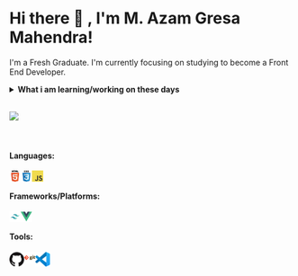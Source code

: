 # Hi there 👋 , I'm M. Azam Gresa Mahendra!
I'm a Fresh Graduate.
I'm currently focusing on studying to become a Front End Developer.


<details>
 <summary><strong>What i am learning/working on these days</strong></summary>
    - 🌱 I’m currently learning VueJs & NodeJs</br>
    - 💬 Ask me about anything.</br>
    - 📫 How to reach me: azadra527@gmail.com </br>
    - 😄 Pronouns: He/Him </br>
    - ⚡ Fun fact: ... </br>
</details>
<br>
<p></p>
    <img src="https://github-readme-stats.vercel.app/api?username=mazamgresam&show_icons=true&theme=radical" />

</p>
<br>

#### Languages:
<img align="left" alt="HTML" width="20px" src="https://raw.githubusercontent.com/github/explore/80688e429a7d4ef2fca1e82350fe8e3517d3494d/topics/html/html.png" />
<img align="left" alt="CSS" width="20px" src="https://raw.githubusercontent.com/github/explore/80688e429a7d4ef2fca1e82350fe8e3517d3494d/topics/css/css.png" />
<img align="left" alt="JavaScript" width="20px" src="https://raw.githubusercontent.com/github/explore/80688e429a7d4ef2fca1e82350fe8e3517d3494d/topics/javascript/javascript.png" />

<br>

#### Frameworks/Platforms:
<img align="left" height="20" src="https://raw.githubusercontent.com/github/explore/80688e429a7d4ef2fca1e82350fe8e3517d3494d/topics/tailwind/tailwind.png">
<img align="left" height="20" src="https://raw.githubusercontent.com/github/explore/80688e429a7d4ef2fca1e82350fe8e3517d3494d/topics/vue/vue.png">
<br/> 


#### Tools:
<img align="left" alt="GitHub" width="26px" src="https://raw.githubusercontent.com/github/explore/78df643247d429f6cc873026c0622819ad797942/topics/github/github.png" />
<img align="left" height="20" src="https://raw.githubusercontent.com/github/explore/80688e429a7d4ef2fca1e82350fe8e3517d3494d/topics/git/git.png">
<img align="left" alt="Visual Studio Code" width="26px" src="https://raw.githubusercontent.com/github/explore/78df643247d429f6cc873026c0622819ad797942/topics/visual-studio-code/visual-studio-code.png" />
<br/ >